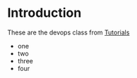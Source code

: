 # Introduction

These are the devops class from <a href ="https://intellipaat.com/" >Tutorials </a>
<ul>
  <li>one</li>
   <li>two</li>
   <li>three</li>
   <li>four</li>
  </ul>
  
